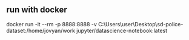 ## run with docker
docker run -it --rm -p 8888:8888 -v C:\Users\user\Desktop\sd-police-dataset:/home/jovyan/work jupyter/datascience-notebook:latest